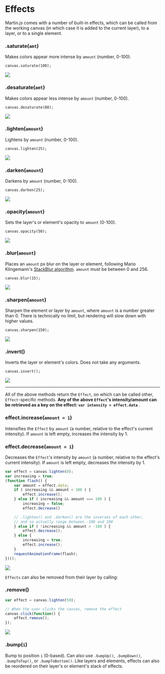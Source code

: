 # Effects

Martin.js comes with a number of built-in effects, which can be called from the working canvas (in which case it is added to the current layer), to a layer, or to a single element.

### .saturate(`amt`)

Makes colors appear more intense by `amount` (number, 0-100).

```
canvas.saturate(100);
```

<img id="martin-saturate" src="/images/bunny.jpg">

### .desaturate(`amt`)

Makes colors appear less intense by `amount` (number, 0-100).

```
canvas.desaturate(80);
```

<img id="martin-desaturate" src="/images/bunny.jpg">

### .lighten(`amount`)

Lightens by `amount` (number, 0-100).

```
canvas.lighten(25);
```

<img id="martin-lighten" src="/images/bunny.jpg">

### .darken(`amount`)

Darkens by `amount` (number, 0-100).

```
canvas.darken(25);
```

<img id="martin-darken" src="/images/bunny.jpg">

### .opacity(`amount`)

Sets the layer's or element's opacity to `amount` (0-100).

```
canvas.opacity(50);
```

<img id="martin-opacity" src="/images/bunny.jpg">

### .blur(`amount`)

Places an `amount` px blur on the layer or element, following Mario Klingemann's [StackBlur algorithm](https://github.com/Quasimondo/QuasimondoJS/blob/master/blur/StackBlur.js). `amount` must be between 0 and 256.

```
canvas.blur(15);
```

<img id="martin-blur" src="/images/bunny.jpg">

### .sharpen(`amount`)

Sharpen the element or layer by `amount`, where `amount` is a number greater than 0. There is technically no limit, but rendering will slow down with higher values.

```
canvas.sharpen(150);
```

<img id="martin-sharpen" src="/images/bunny.jpg">

### .invert()

Inverts the layer or element's colors. Does not take any arguments.

```
canvas.invert();
```

<img id="martin-invert" src="/images/bunny.jpg">

<hr>

All of the above methods return the `Effect`, on which can be called other, `Effect`-specific methods. **Any of the above `Effect`'s intensity/amount can be retrieved as a key on the effect: `var intensity = effect.data`** .

### effect.increase(`amount = 1`)

Intensifies the `Effect` by `amount` (a number, relative to the effect's current intensity). If `amount` is left empty, increases the intensity by 1.

### effect.decrease(`amount = 1`)

Decreases the `Effect`'s intensity by `amount` (a number, relative to the effect's current intensity). If `amount` is left empty, decreases the intensity by 1.

```js
var effect = canvas.lighten(0);
var increasing = true;
(function flash() {
    var amount = effect.data;
    if ( increasing && amount < 100 ) {
        effect.increase();
    } else if ( increasing && amount === 100 ) {
        increasing = false;
        effect.decrease()

    // .lighten() and .darken() are the inverses of each other,
    // and so actually range between -100 and 100
    } else if ( !increasing && amount > -100 ) {
        effect.decrease();
    } else {
        increasing = true;
        effect.increase();
    }
    requestAnimationFrame(flash);
})();
```
<img id="martin-flash" src="/images/bunny.jpg">

`Effects` can also be removed from their layer by calling:

### .remove()

```js
var effect = canvas.lighten(50);

// When the user clicks the canvas, remove the effect
canvas.click(function() {
    effect.remove();
});
```

<img id="martin-effect-remove" src="/images/bunny.jpg">

### .bump(`i`)

Bump to position `i` (0-based). Can also use `.bumpUp()`, `.bumpDown()`, `.bumpToTop()`, or `.bumpToBottom()`. Like layers and elements, effects can also be reordered on their layer's or element's stack of effects.

&nbsp;
